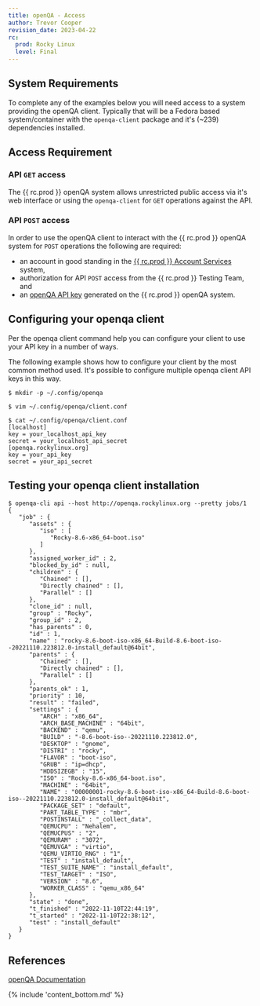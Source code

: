 ```yaml
---
title: openQA - Access
author: Trevor Cooper
revision_date: 2023-04-22
rc:
  prod: Rocky Linux
  level: Final
---
```


## System Requirements

To complete any of the examples below you will need access to a system providing the openQA client. Typically that will be a Fedora based system/container with the `openqa-client` package and it's (~239) dependencies installed.


## Access Requirement

### API `GET` access

The {{ rc.prod }} openQA system allows unrestricted public access via it's web interface or using the `openqa-client` for `GET` operations against the API.

### API `POST` access

In order to use the openQA client to interact with the {{ rc.prod }} openQA system for `POST` operations the following are required:

- an account in good standing in the [{{ rc.prod }} Account Services](https://accounts.rockylinux.org) system, 
- authorization for API `POST` access from the {{ rc.prod }} Testing Team, and
- an [openQA API key](http://open.qa/docs/#_authentication) generated on the {{ rc.prod }} openQA system.


## Configuring your openqa client

Per the openqa client command help you can configure your client to use your API key in a number of ways.

The following example shows how to configure your client by the most common method used. It's possible to configure
multiple openqa client API keys in this way.

```
$ mkdir -p ~/.config/openqa

$ vim ~/.config/openqa/client.conf

$ cat ~/.config/openqa/client.conf
[localhost]
key = your_localhost_api_key
secret = your_localhost_api_secret
[openqa.rockylinux.org]
key = your_api_key
secret = your_api_secret
```


## Testing your openqa client installation

```
$ openqa-cli api --host http://openqa.rockylinux.org --pretty jobs/1
{
   "job" : {
      "assets" : {
         "iso" : [
            "Rocky-8.6-x86_64-boot.iso"
         ]
      },
      "assigned_worker_id" : 2,
      "blocked_by_id" : null,
      "children" : {
         "Chained" : [],
         "Directly chained" : [],
         "Parallel" : []
      },
      "clone_id" : null,
      "group" : "Rocky",
      "group_id" : 2,
      "has_parents" : 0,
      "id" : 1,
      "name" : "rocky-8.6-boot-iso-x86_64-Build-8.6-boot-iso--20221110.223812.0-install_default@64bit",
      "parents" : {
         "Chained" : [],
         "Directly chained" : [],
         "Parallel" : []
      },
      "parents_ok" : 1,
      "priority" : 10,
      "result" : "failed",
      "settings" : {
         "ARCH" : "x86_64",
         "ARCH_BASE_MACHINE" : "64bit",
         "BACKEND" : "qemu",
         "BUILD" : "-8.6-boot-iso--20221110.223812.0",
         "DESKTOP" : "gnome",
         "DISTRI" : "rocky",
         "FLAVOR" : "boot-iso",
         "GRUB" : "ip=dhcp",
         "HDDSIZEGB" : "15",
         "ISO" : "Rocky-8.6-x86_64-boot.iso",
         "MACHINE" : "64bit",
         "NAME" : "00000001-rocky-8.6-boot-iso-x86_64-Build-8.6-boot-iso--20221110.223812.0-install_default@64bit",
         "PACKAGE_SET" : "default",
         "PART_TABLE_TYPE" : "mbr",
         "POSTINSTALL" : "_collect_data",
         "QEMUCPU" : "Nehalem",
         "QEMUCPUS" : "2",
         "QEMURAM" : "3072",
         "QEMUVGA" : "virtio",
         "QEMU_VIRTIO_RNG" : "1",
         "TEST" : "install_default",
         "TEST_SUITE_NAME" : "install_default",
         "TEST_TARGET" : "ISO",
         "VERSION" : "8.6",
         "WORKER_CLASS" : "qemu_x86_64"
      },
      "state" : "done",
      "t_finished" : "2022-11-10T22:44:19",
      "t_started" : "2022-11-10T22:38:12",
      "test" : "install_default"
   }
}
```

## References

[openQA Documentation](http://open.qa/documentation/)


{% include 'content_bottom.md' %}
